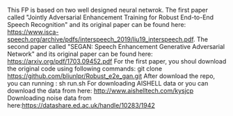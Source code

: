 This FP is based on two well designed neural netwrok. The first paper called "Jointly Adversarial Enhancement Training for Robust End-to-End Speech Recognition" and its original paper can be found here: https://www.isca-speech.org/archive/pdfs/interspeech_2019/liu19_interspeech.pdf. The second paper called "SEGAN: Speech Enhancement Generative Adversarial Network" and its original paper can be found here: https://arxiv.org/pdf/1703.09452.pdf
For the first paper, you shoul download the original code using following commands:
git clone https://github.com/bliunlpr/Robust_e2e_gan.git
After download the repo, you can running :
sh run.sh
For downloading AISHELL data or you can download the data from here: http://www.aishelltech.com/kysjcp
Downloading noise data from here:https://datashare.ed.ac.uk/handle/10283/1942

